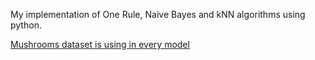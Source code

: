 My implementation of One Rule, Naive Bayes and kNN algorithms using python.

<a href="https://www.kaggle.com/datasets/uciml/mushroom-classification" target="_blank">Mushrooms dataset is using in every model</a>